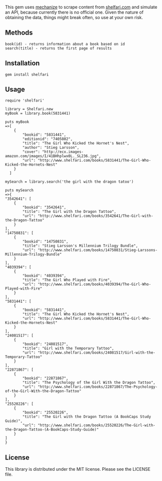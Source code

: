 This gem uses [mechanize](https://github.com/tenderlove/mechanize) to scrape content from [shelfari.com](http://www.shelfari.com) and simulate an API, because currently there is no official one. Given the nature of obtaining the data, things might break often, so use at your own risk.

## Methods ##
    
    book(id) - returns information about a book based on id
    search(title) - returns the first page of results

## Installation ##
  
    gem install shelfari

## Usage ##

    require 'shelfari'
    
    library = Shelfari.new
    myBook = library.book(5831441)

    puts myBook        
    =>[
        {    
            "bookid": "5831441",
            "editionid": "7405802",
            "title": "The Girl Who Kicked the Hornet's Nest",
            "author": "Stieg Larsson",
            "cover": "http://ecx.images-amazon.com/images/I/41BHhplwx0L._SL236.jpg",
            "url": "http://www.shelfari.com/books/5831441/The-Girl-Who-Kicked-the-Hornets-Nest"
        }
      ]

    mySearch = library.search('the girl with the dragon tatoo')

    puts mySearch
    =>{
    "3542641": [
        {
            "bookid": "3542641",
            "title": "The Girl with the Dragon Tattoo",
            "url": "http://www.shelfari.com/books/3542641/The-Girl-with-the-Dragon-Tattoo"
        }
    ],
    "14750831": [
        {
            "bookid": "14750831",
            "title": "Stieg Larsson's Millennium Trilogy Bundle",
            "url": "http://www.shelfari.com/books/14750831/Stieg-Larssons-Millennium-Trilogy-Bundle"
        }
    ],
    "4039394": [
        {
            "bookid": "4039394",
            "title": "The Girl Who Played with Fire",
            "url": "http://www.shelfari.com/books/4039394/The-Girl-Who-Played-with-Fire"
        }
    ],
    "5831441": [
        {
            "bookid": "5831441",
            "title": "The Girl Who Kicked the Hornet's Nest",
            "url": "http://www.shelfari.com/books/5831441/The-Girl-Who-Kicked-the-Hornets-Nest"
        }
    ],
    "24081517": [
        {
            "bookid": "24081517",
            "title": "Girl with the Temporary Tattoo",
            "url": "http://www.shelfari.com/books/24081517/Girl-with-the-Temporary-Tattoo"
        }
    ],
    "22871867": [
        {
            "bookid": "22871867",
            "title": "The Psychology of the Girl With the Dragon Tattoo",
            "url": "http://www.shelfari.com/books/22871867/The-Psychology-of-the-Girl-With-the-Dragon-Tattoo"
        }
    ],
    "25520226": [
        {
            "bookid": "25520226",
            "title": "The Girl with the Dragon Tattoo (A BookCaps Study Guide)",
            "url": "http://www.shelfari.com/books/25520226/The-Girl-with-the-Dragon-Tattoo-(A-BookCaps-Study-Guide)"
        }
    ]
    }

## License ##

This library is distributed under the MIT license.  Please see the LICENSE file.